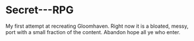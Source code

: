 # Secret---RPG
My first attempt at recreating Gloomhaven. Right now it is a bloated, messy, port with a small fraction of the content. Abandon hope all ye who enter.
